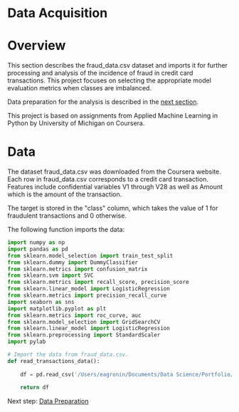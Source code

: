 # Data Acquisition

# Overview

This section describes the fraud_data.csv dataset and imports it for further processing and analysis of the incidence of fraud in credit card transactions.  This project focuses on selecting the appropriate model evaluation metrics when classes are imbalanced.

Data preparation for the analysis is described in the [next section](https://eagronin.github.io/credit-card-fraud-prepare/).

This project is based on assignments from Applied Machine Learning in Python by University of Michigan on Coursera.

# Data

The dataset fraud_data.csv was downloaded from the Coursera website.  Each row in fraud_data.csv corresponds to a credit card transaction. Features include confidential variables V1 through V28 as well as Amount which is the amount of the transaction.

The target is stored in the "class" column, which takes the value of 1 for fraudulent transactions and 0 otherwise.

The following function imports the data:

```python
import numpy as np
import pandas as pd
from sklearn.model_selection import train_test_split
from sklearn.dummy import DummyClassifier
from sklearn.metrics import confusion_matrix
from sklearn.svm import SVC
from sklearn.metrics import recall_score, precision_score
from sklearn.linear_model import LogisticRegression
from sklearn.metrics import precision_recall_curve
import seaborn as sns
import matplotlib.pyplot as plt
from sklearn.metrics import roc_curve, auc
from sklearn.model_selection import GridSearchCV
from sklearn.linear_model import LogisticRegression
from sklearn.preprocessing import StandardScaler
import pylab

# Import the data from fraud_data.csv. 
def read_transactions_data():
    
    df = pd.read_csv('/Users/eagronin/Documents/Data Science/Portfolio/Project Data/Credit card fraud data.csv')
    
    return df
```

Next step: [Data Preparation](https://eagronin.github.io/credit-card-fraud-prepare/)
